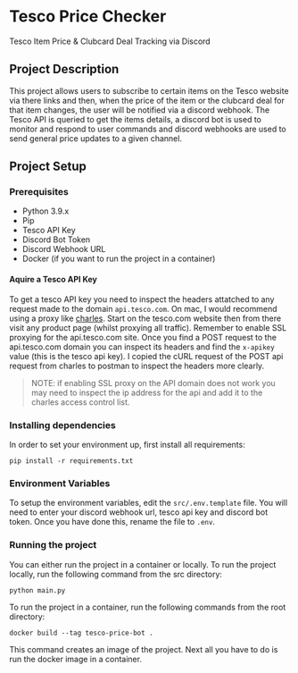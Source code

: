 # Tesco Price Checker
Tesco Item Price & Clubcard Deal Tracking via Discord
## Project Description
This project allows users to subscribe to certain items on the Tesco website via there links and then, when the price of the item or the clubcard deal for that item changes, the user will be notified via a discord webhook. The Tesco API is queried to get the items details, a discord bot is used to monitor and respond to user commands and discord webhooks are used to send general price updates to a given channel.
## Project Setup
### Prerequisites
- Python 3.9.x
- Pip
- Tesco API Key
- Discord Bot Token
- Discord Webhook URL
- Docker (if you want to run the project in a container)
#### Aquire a Tesco API Key
To get a tesco API key you need to inspect the headers attatched to any request made to the domain `api.tesco.com`. On mac, I would recommend using a proxy like [charles](https://www.charlesproxy.com/download/). Start on the tesco.com website then from there visit any product page (whilst proxying all traffic). Remember to enable SSL proxying for the api.tesco.com site. Once you find a POST request to the api.tesco.com domain you can inspect its headers and find the `x-apikey` value (this is the tesco api key). I copied the cURL request of the POST api request from charles to postman to inspect the headers more clearly.
>NOTE: if enabling SSL proxy on the API domain does not work you may need to inspect the ip address for the api and add it to the charles access control list.
### Installing dependencies
In order to set your environment up, first install all requirements:
```shell
pip install -r requirements.txt
```
### Environment Variables
To setup the environment variables, edit the `src/.env.template` file. You will need to enter your discord webhook url, tesco api key and discord bot token. Once you have done this, rename the file to `.env`.
### Running the project
You can either run the project in a container or locally. To run the project locally, run the following command from the src directory:
```shell
python main.py
```
To run the project in a container, run the following commands from the root directory:
```shell
docker build --tag tesco-price-bot .
```
This command creates an image of the project. Next all you have to do is run the docker image in a container.

